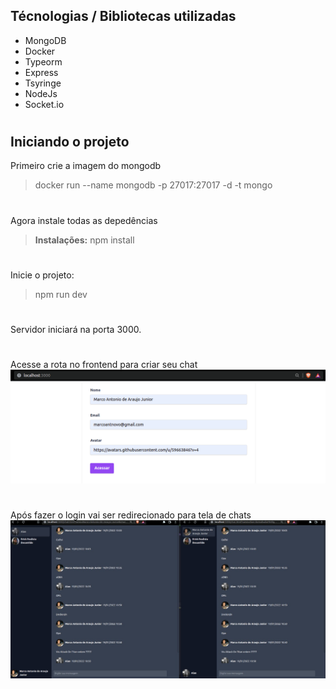 ## Técnologias / Bibliotecas utilizadas 
 - MongoDB
 - Docker 
 - Typeorm 
 - Express 
 - Tsyringe
 - NodeJs
 - Socket.io 


#

 ## Iniciando o projeto 
 Primeiro crie a imagem do mongodb
 > docker run --name mongodb -p 27017:27017 -d -t mongo

 #
Agora instale todas as depedências
 > **Instalações:**  npm install 


#
Inicie o projeto: 
 > npm run dev 

#
Servidor iniciará na porta 3000.
#

Acesse a rota no frontend para criar seu chat
![Screenshot](tmp/localgh.png)

#

Após fazer o login vai ser redirecionado para tela de chats 
![Screenshot](tmp/chat.jpeg)